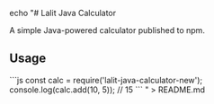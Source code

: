 echo "# Lalit Java Calculator

A simple Java-powered calculator published to npm.

## Usage

\`\`\`js
const calc = require('lalit-java-calculator-new');
console.log(calc.add(10, 5)); // 15
\`\`\`
" > README.md
